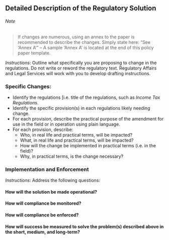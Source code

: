 ## Detailed Description of the Regulatory Solution
###### Note
> If changes are numerous, using an annex to the paper is recommended to describe the changes.  Simply state here: “See ‘Annex A’” – A sample ‘Annex A’ is located at the end of this policy paper template.

*Instructions*: Outline what specifically you are proposing to change in the regulations. Do not write or reword the regulatory text. Regulatory Affairs and Legal Services will work with you to develop drafting instructions.

### Specific Changes:
* Identify the regulations [i.e. title of the regulations, such as *Income Tax Regulations*.
* Identify the specific provision(s) in each regulations likely needing change.
* For each provision, describe the practical purpose of the amendment for use in the field or in operation using plain language.
* For each provision, describe:
  * Who, in real life and practical terms, will be impacted?
  * What, in real life and practical terms, will be impacted?
  * How will the change be implemented in practical terms (i.e. in the field)?
  * Why, in practical terms, is the change necessary?

### Implementation and Enforcement
*Instructions*: Address the following questions:
#### How will the solution be made operational?


#### How will compliance be monitored?


#### How will compliance be enforced?


#### How will success be measured to solve the problem(s) described above in the short, medium, and long-term?
